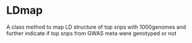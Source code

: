 # LDmap
A class method to map LD structure of top snps with 1000genomes and further indicate if top snps from GWAS meta were genotyped or not
